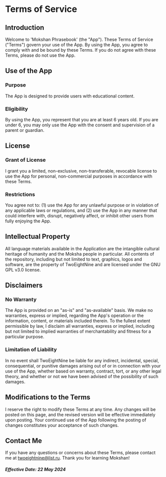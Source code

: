 # Terms of Service
## Introduction
Welcome to 'Mokshan Phrasebook' (the \"App\"). These Terms of Service (\"Terms\") govern your use of the App. By using the App, you agree to comply with and be bound by these Terms. If you do not agree with these Terms, please do not use the App.
## Use of the App
### Purpose
The App is designed to provide users with educational content.
### Eligibility
By using the App, you represent that you are at least 6 years old. If you are under 6, you may only use the App with the consent and supervision of a parent or guardian.
## License
### Grant of License
I grant you a limited, non-exclusive, non-transferable, revocable license to use the App for personal, non-commercial purposes in accordance with these Terms.
### Restrictions
You agree not to: (1) use the App for any unlawful purpose or in violation of any applicable laws or regulations, and (2) use the App in any manner that could interfere with, disrupt, negatively affect, or inhibit other users from fully enjoying the App.
## Intellectual Property
All language materials available in the Application are the intangible cultural heritage of humanity and the Moksha people in particular. All contents of the repository, including but not limited to text, graphics, logos and software, are the property of TwoEightNine and are licensed under the GNU GPL v3.0 license.
## Disclaimers
### No Warranty
The App is provided on an \"as-is\" and \"as-available\" basis. We make no warranties, express or implied, regarding the App's operation or the information, content, or materials included therein. To the fullest extent permissible by law, I disclaim all warranties, express or implied, including but not limited to implied warranties of merchantability and fitness for a particular purpose.
### Limitation of Liability
In no event shall TwoEightNine be liable for any indirect, incidental, special, consequential, or punitive damages arising out of or in connection with your use of the App, whether based on warranty, contract, tort, or any other legal theory, and whether or not we have been advised of the possibility of such damages.
## Modifications to the Terms
I reserve the right to modify these Terms at any time. Any changes will be posted on this page, and the revised version will be effective immediately upon posting. Your continued use of the App following the posting of changes constitutes your acceptance of such changes.
## Contact Me
If you have any questions or concerns about these Terms, please contact me at twoeightnine@list.ru.
Thank you for learning Mokshan!
##### Effective Date: 22 May 2024